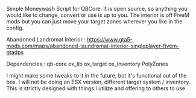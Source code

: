 Simple Moneywash Script for QBCore. It is open source, so anything you would like to change, convert or use is up to you. The interior is off FiveM mods but you can just move your target zones wherever you like in the config.

Abandoned Landromat Interior : https://www.gta5-mods.com/maps/abandoned-laundromat-interior-singleplayer-fivem-gtadps

Dependencies : qb-core ox_lib ox_target ox_inventory PolyZones

I might make some tweaks to it in the future, but it's functional out of the box. I will not be doing an ESX version, different target system / inventory. This is strictly designed with things I utilize and offering to others to use
